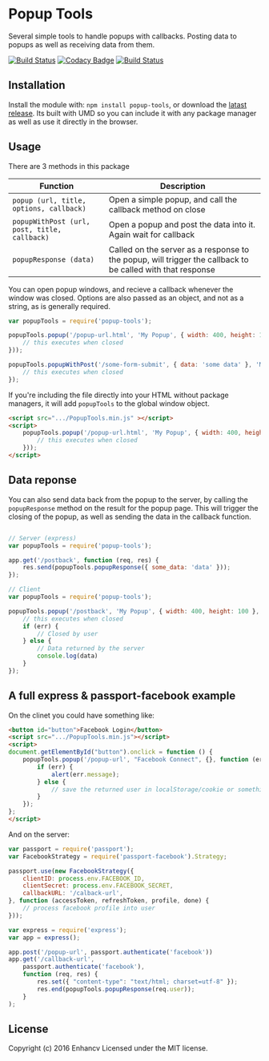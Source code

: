 # Popup Tools

Several simple tools to handle popups with callbacks. Posting data to popups as well as receiving data from them.

[![Build Status](https://travis-ci.org/enhancv/popup-tools.svg?branch=master)](https://travis-ci.org/enhancv/popup-tools)
[![Codacy Badge](https://api.codacy.com/project/badge/Grade/55a5fbd27a854788942d5643daf090ff)](https://www.codacy.com/app/ivank/popup-tools)
[![Build Status](https://saucelabs.com/buildstatus/popup-tools)](https://saucelabs.com/beta/builds/f8ded43de77249b496634e73d573018f)

## Installation
Install the module with: `npm install popup-tools`, or download the [latast release](https://github.com/enhancv/popup-tools/releases/latest).
Its built with UMD so you can include it with any package manager as well as use it directly in the browser.

## Usage

There are 3 methods in this package

| Function                                     | Description                                                                                                |
| -------------------------------------------- | ---------------------------------------------------------------------------------------------------------- |
| `popup (url, title, options, callback)`      | Open a simple popup, and call the callback method on close                                                 |
| `popupWithPost (url, post, title, callback)` | Open a popup and post the data into it. Again wait for callback                                            |
| `popupResponse (data)`                       | Called on the server as a response to the popup, will trigger the callback to be called with that response |

You can open popup windows, and recieve a callback whenever the window was closed. Options are also passed as an object, and not as a string, as is generally required.

```javascript
var popupTools = require('popup-tools');

popupTools.popup('/popup-url.html', 'My Popup', { width: 400, height: 100 }, function (err) {
    // this executes when closed
}));

popupTools.popupWithPost('/some-form-submit', { data: 'some data' }, 'My Form', { width: 400, height: 100 }, function (err) {
    // this executes when closed
});
```

If you're including the file directly into your HTML without package managers, it will add `popupTools` to the global window object.

```html
<script src=".../PopupTools.min.js" ></script>
<script>
    popupTools.popup('/popup-url.html', 'My Popup', { width: 400, height: 100 }, function (err) {
        // this executes when closed
    }));
</script>
```

## Data reponse

You can also send data back from the popup to the server, by calling the `popupResponse` method on the result for the popup page. This will trigger the closing of the popup, as well as sending the data in the callback function.

```javascript

// Server (express)
var popupTools = require('popup-tools');

app.get('/postback', function (req, res) {
    res.send(popupTools.popupResponse({ some_data: 'data' }));
});

// Client
var popupTools = require('popup-tools');

popupTools.popup('/postback', 'My Popup', { width: 400, height: 100 }, function (err, data) {
    // this executes when closed
    if (err) {
        // Closed by user
    } else {
        // Data returned by the server
        console.log(data)
    }
});
```

## A full express & passport-facebook example

On the clinet you could have something like:

```html
<button id="button">Facebook Login</button>
<script src=".../PopupTools.min.js"></script>
<script>
document.getElementById("button").onclick = function () {
    popupTools.popup('/popup-url', "Facebook Connect", {}, function (err, user) {
        if (err) {
            alert(err.message);
        } else {
            // save the returned user in localStorage/cookie or something
        }
    });
};
</script>
```

And on the server:

```javascript
var passport = require('passport');
var FacebookStrategy = require('passport-facebook').Strategy;

passport.use(new FacebookStrategy({
    clientID: process.env.FACEBOOK_ID,
    clientSecret: process.env.FACEBOOK_SECRET,
    callbackURL: '/calback-url',
}, function (accessToken, refreshToken, profile, done) {
    // process facebook profile into user
}));

var express = require('express');
var app = express();

app.post('/popup-url', passport.authenticate('facebook'))
app.get('/callback-url',
    passport.authenticate('facebook'),
    function (req, res) {
        res.set({ "content-type": "text/html; charset=utf-8" });
        res.end(popupTools.popupResponse(req.user));
    }
);
```

## License
Copyright (c) 2016 Enhancv
Licensed under the MIT license.
